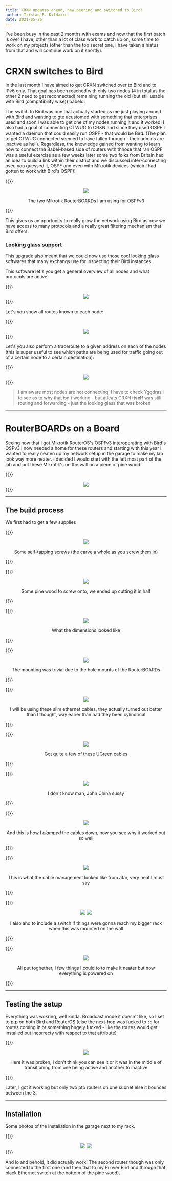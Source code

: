 ```yaml
---
title: CRXN updates ahead, new peering and switched to Bird!
author: Tristan B. Kildaire
date: 2021-05-26
---
```


I've been busy in the past 2 months with exams and now that the first batch is over I have, other than a lot of class work to catch up on,
some time to work on my projects (other than the top secret one, I have taken a hiatus from that and will continue work on it shortly).

# CRXN switches to Bird

In the last month I have aimed to get CRXN switched over to Bird and to IPv6 only. That goal has been reached with only two nodes
(4 in total as the other 2 need to get reconnected) remaining running the old (but still usable with Bird (compatibility wise)) babeld.

The switch to Bird was one that actually started as me just playing around with Bird and wanting to gte acustomed with something
that enterprises used and soon I was able to get one of my nodes running it and it worked! I also had a goal of connecting CTWUG
to CRXN and since they used OSPF I wanted a daemon that could easily run OSPF - that would be Bird. (The plan to get CTWUG connected
seemed to have fallen through - their admins are inactive as hell). Regardless, the knowledge gained from wanting to learn how to
connect tha Babel-based side of routers with thhose that ran OSPF was a useful exercise as a few weeks later some two folks from
Britain had an idea to build a link within their district and we discussed inter-connecting over, you guessed it, OSPF and even with
Mikrotik devices (which I had gotten to work with Bird's OSPF)!

{{<bruh>}}
<center>
    <img src="/img/crxn_rack/photo_89@23-05-2021_17-15-38.jpg">
    <p>The two Mikrotik RouterBOARDs I am using for OSPFv3</p>
</center>
{{</bruh>}}

This gives us an oportunity to really grow the network using Bird as now we have access to many protocols and a really great
filtering mechanism that Bird offers.

### Looking glass support

This upgrade also meant that we could now use those cool looking glass softwares that many exchangs use for inspecting their
Bird instances.

This software let's you get a general overview of all nodes and what protocols are active.

{{<bruh>}}
<center>
    <img src="/img/crxn_rack/Screenshot from 2021-05-26 23-09-05.png">
</center>
{{</bruh>}}

Let's you show all routes known to each node:

{{<bruh>}}
<center>
    <img src="/img/crxn_rack/Screenshot from 2021-05-26 23-09-05.png">
</center>
{{</bruh>}}

Let's you also perform a traceroute to a given address on each of the nodes (this is super useful to see which paths are being
used for traffic going out of a certain node to a certain destination):

{{<bruh>}}
<center>
    <img src="/img/crxn_rack/Screenshot from 2021-05-26 23-15-29.png">
</center>
{{</bruh>}}

> I am aware most nodes are not connecting, I have to check Yggdrasil to see as to why that isn't working - but atleats CRXN **itself** was still routing and forwarding - just the looking glass that was broken

---

# RouterBOARDs on a Board

Seeing now that I got Mikrotik RouterOS's OSPFv3 interoperating with Bird's OSPv3 I now needed a home for these routers and starting with this year I wanted to really neaten up my network setup in the garage to make my lab look way more neater. I decided I would start with the left most part of the lab and put these Mikrotik's on the wall on a piece of pine wood.

{{<bruh>}}
<center>
    <img src="/img/crxn_rack/photo_88@23-05-2021_15-58-02.jpg">
</center>
{{</bruh>}}

---

## The build process

We first had to get a few supplies

{{<bruh>}}
<center>
    <img src="/img/crxn_rack/photo_95@23-05-2021_17-15-38.jpg">
    <p>Some self-tapping screws (the carve a whole as you screw them in)</p>
</center>
{{</bruh>}}

{{<bruh>}}
<center>
    <img src="/img/crxn_rack/photo_93@23-05-2021_17-15-38.jpg">
    <p>Some pine wood to screw onto, we ended up cutting it in half</p>
</center>
{{</bruh>}}

{{<bruh>}}
<center>
    <img src="/img/crxn_rack/photo_101@23-05-2021_17-16-10.jpg">
    <p>What the dimensions looked like</p>
</center>
{{</bruh>}}

{{<bruh>}}
<center>
    <img src="/img/crxn_rack/photo_107@23-05-2021_17-16-10.jpg">
    <p>The mounting was trivial due to the hole mounts of the RouterBOARDs</p>
</center>
{{</bruh>}}

{{<bruh>}}
<center>
    <img src="/img/crxn_rack/photo_97@23-05-2021_17-15-38.jpg">
    <p>I will be using these slim ethernet cables, they actually turned out better than I thought, way earier than had they been cylindrical</p>
</center>
{{</bruh>}}

{{<bruh>}}
<center>
    <img src="/img/crxn_rack/photo_112@23-05-2021_17-16-15.jpg">
    <p>Got quite a few of these UGreen cables</p>
</center>
{{</bruh>}}

{{<bruh>}}
<center>
    <img src="/img/crxn_rack/photo_115@23-05-2021_17-16-15.jpg">
    <p>I don't know man, John China sussy</p>
</center>
{{</bruh>}}

{{<bruh>}}
<center>
    <img src="/img/crxn_rack/photo_109@23-05-2021_17-16-12.jpg">
    <p>And this is how I <i>clamped</i> the cables down, now you see why it worked out so well</p>
</center>
{{</bruh>}}

{{<bruh>}}
<center>
    <img src="/img/crxn_rack/photo_108@23-05-2021_17-16-12.jpg">
    <p>This is what the cable management looked like from afar, very neat I must say</p>
</center>
{{</bruh>}}

{{<bruh>}}
<center>
    <img src="/img/crxn_rack/photo_117@23-05-2021_17-16-15.jpg">
    <img src="/img/crxn_rack/photo_120@23-05-2021_17-16-15.jpg">
    <p>I also ahd to include a switch if things were gonna reach my bigger rack when this was mounted on the wall</p>
</center>
{{</bruh>}}

{{<bruh>}}
<center>
    <img src="/img/crxn_rack/photo_110@23-05-2021_17-16-12.jpg">
    <p>All put toghether, I few things I could to to make it neater but now everything is powered on</p>
</center>
{{</bruh>}}

---

## Testing the setup

Everything was wokring, well kinda. Broadcast mode it doesn't like, so I set to ptp on both Bird and RouterOS (else the next-hop was fucked to `::` for routes coming in or something hugely fucked - like the routes would get installed but incorrecty with respect to that attribute)

{{<bruh>}}
<center>
    <img src="/img/crxn_rack/photo_129@23-05-2021_17-17-15.jpg">
    <p>Here it was broken, I don't think you can see it or it was in the middle of transitioning from one being active and another to inactive</p>
</center>
{{</bruh>}}

Later, I got it working but only two ptp routers on one subnet else it bounces between the 3.

---

## Installation

Some photos of the installation in the garage next to my rack.

{{<bruh>}}
<center>
    <img src="/img/crxn_rack/photo_130@23-05-2021_17-17-40.jpg">
    <img src="/img/crxn_rack/photo_132@23-05-2021_17-17-40.jpg">
</center>
{{</bruh>}}

And lo and behold, it did actually work! The second router though was only connected to the first one (and then that to my Pi over Bird and through that black Ethernet switch at the bottom of the pine wood).